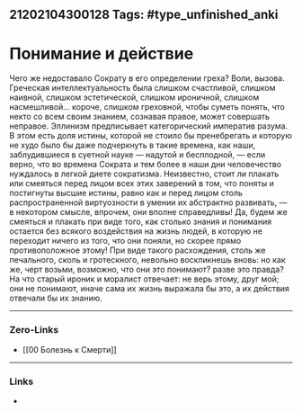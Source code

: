 21202104300128
Tags: #type_unfinished_anki 
---
# Понимание и действие

Чего же недоставало Сократу в его определении греха? Воли, вызова. Греческая интеллектуальность была слишком счастливой, слишком наивной, слишком эстетической, слишком ироничной, слишком насмешливой... короче, слишком греховной, чтобы суметь понять, что некто со всем своим знанием, сознавая правое, может совершать неправое. Эллинизм предписывает категорический императив разума. В этом есть доля истины, которой не стоило бы пренебрегать и которую не худо было бы даже подчеркнуть в такие времена, как наши, заблудившиеся в суетной науке — надутой и бесплодной, — если верно, что во времена Сократа и тем более в наши дни человечество нуждалось в легкой диете сократизма. Неизвестно, стоит ли плакать или смеяться перед лицом всех этих заверений в том, что поняты и постигнуты высшие истины, равно как и перед лицом столь распространенной виртуозности в умении их абстрактно развивать, — в некотором смысле, впрочем, они вполне справедливы! Да, будем же смеяться и плакать при виде того, как столько знания и понимания остается без всякого воздействия на жизнь людей, в которую не переходит ничего из того, что они поняли, но скорее прямо противоположное этому! При виде такого расхождения, столь же печального, сколь и гротескного, невольно воскликнешь вновь: но как же, черт возьми, возможно, что они это понимают? разве это правда? На что старый ироник и моралист отвечает: не верь этому, друг мой; они не понимают, иначе сама их жизнь выражала бы это, а их действия отвечали бы их знанию.

---
### Zero-Links
- [[00 Болезнь к Смерти]]
---
### Links
-